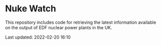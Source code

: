 # Nuke Watch

This repository includes code for retrieving the latest information available on the output of EDF nuclear power plants in the UK.

Last updated: 2022-02-20 16:10
